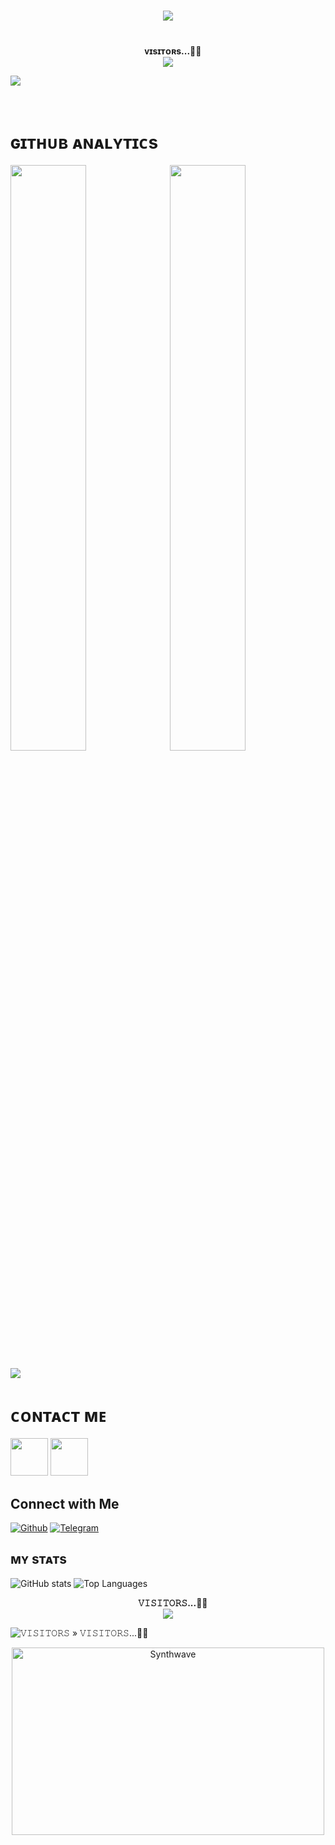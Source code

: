 <h1 align ="center"><img src="https://readme-typing-svg.herokuapp.com?color=B041FF&width=350&lines=✨🦋+𝙷𝙴𝚈!+𝚃𝙷𝙴𝚁𝙴+𝙸+𝙰𝙼+𝚅𝙸𝙿+𝙷𝙺!🖤+🥀"></b></h1>

<h1><img  style="align-item" :"center" src="https://telegra.ph/file/a49bf6aa23d08b40a35b5.jpg" width="50px" height="60%"></h1>
<p align="center">
    <b>ᴠɪsɪᴛᴏʀs...🍃✨</b><br><img align="middle" src="https://profile-counter.glitch.me/llxHKxll/count.svg" />
</p>

[<img src="https://telegra.ph/file/a49bf6aa23d08b40a35b5.jpg"/>](https://github.com/llxHKxll)

        
<h1> ɢɪᴛʜᴜʙ ᴀɴᴀʟʏᴛɪᴄs </h1>

[<img src="https://github-readme-stats.vercel.app/api?username=llxHKxll&count_private=true&show_icons=true&theme=chartreuse-dark&custom_title=What%27s+the+craic?&include_all_commits=true&hide_border=true&bg_color=000000" width="49%">](https://github.com/llxHKxll)  [<img src="https://github-readme-streak-stats.herokuapp.com/?user=llxHKxll&theme=chartreuse-dark&hide_border=True&bg_color=000000" width="49%">](https://github.com/llxHKxll)

[<img src="https://github.com/llxHKxll/llxHKxll/blob/master/resources/hr.gif"/>](https://github.com/llxHKxll)

<h1> ᴄᴏɴᴛᴀᴄᴛ ᴍᴇ </h1>

[<img src="https://te.legra.ph/file/3f6810f790713b26fe826.jpg" width="60px">](https://tg://openmessage?user_id=6084527452) [<img src="https://te.legra.ph/file/2a7a17fc66a8f5fe785c3.jpg" width="60px">](https://github.com/llxHKxll)


## Connect with Me

[![Github](https://img.shields.io/badge/-Github-181717?style=for-the-badge&logo=Github&logoColor=white)](https://github.com/llxHKxll)
[![Telegram](https://img.shields.io/badge/Telegram-2CA5E0?style=for-the-badge&logo=telegram&logoColor=white)](https://telegram.me/KaisenWorld)

## ᴍʏ sᴛᴀᴛs

![GitHub stats](https://github-readme-stats.vercel.app/api?username=llxHKxll&show_icons=true&theme=radical)
![Top Languages](https://github-readme-stats.vercel.app/api/top-langs/?username=llxHKxll&layout=compact&theme=midnight-purple&hide=Css)

<p align="center">
    <b>𝚅𝙸𝚂𝙸𝚃𝙾𝚁𝚂...🍃🍁</b><br><img align="middle" src="https://profile-counter.glitch.me/llxHKxll/count.svg" />
</p>

![𝚅𝙸𝚂𝙸𝚃𝙾𝚁𝚂](https://visitor-badge.laobi.icu/badge?page_id=llxHKxll) 
» 𝚅𝙸𝚂𝙸𝚃𝙾𝚁𝚂...🍃🍁

<p align="center"><img src="https://thumbs.gfycat.com/GoodnaturedFondGaur-size_restricted.gif" alt="Synthwave" height="300" width="500"></p>
<!---
llxHKxll/llxHKxll is a ✨ special ✨ repository because its README.md (this file) appears on your GitHub profile.
You can click the Preview link to take a look at your changes.!
--->






<!---
llxHKxll/llxHKxll is a ✨ special ✨ repository because its `README.md` (this file) appears on your GitHub profile.
You can click the Preview link to take a look at your changes.
--->
